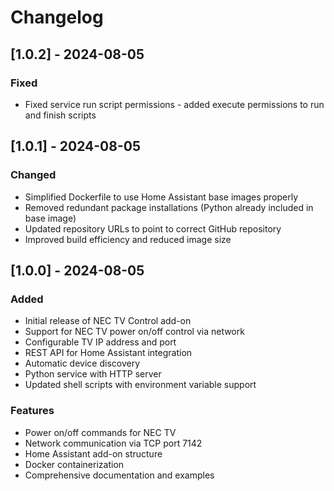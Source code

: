 # Changelog

## [1.0.2] - 2024-08-05

### Fixed
- Fixed service run script permissions - added execute permissions to run and finish scripts

## [1.0.1] - 2024-08-05

### Changed
- Simplified Dockerfile to use Home Assistant base images properly
- Removed redundant package installations (Python already included in base image)
- Updated repository URLs to point to correct GitHub repository
- Improved build efficiency and reduced image size

## [1.0.0] - 2024-08-05

### Added
- Initial release of NEC TV Control add-on
- Support for NEC TV power on/off control via network
- Configurable TV IP address and port
- REST API for Home Assistant integration
- Automatic device discovery
- Python service with HTTP server
- Updated shell scripts with environment variable support

### Features
- Power on/off commands for NEC TV
- Network communication via TCP port 7142
- Home Assistant add-on structure
- Docker containerization
- Comprehensive documentation and examples
